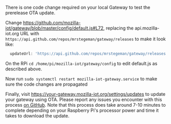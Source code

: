 There is one code change required on your local Gateway to test the prerelease OTA update.

Change https://github.com/mozilla-iot/gateway/blob/master/config/default.js#L72, replacing the api.mozilla-iot.org URL with `https://api.github.com/repos/mrstegeman/gateway/releases`
to make it look like:
```javascript
  updateUrl: 'https://api.github.com/repos/mrstegeman/gateway/releases',
 ```
On the RPi
 `cd /home/pi/mozilla-iot/gateway/config` 
to edit default.js as described above.

Now run `sudo systemctl restart mozilla-iot-gateway.service` to make sure the code changes are propagated

Finally, visit https://your-gateway.mozilla-iot.org/settings/updates to update your gateway using OTA. Please report any issues you encounter with this process [on GitHub](https://github.com/mozilla-iot/gateway/issues). Note that this process does take around 7-10 minutes to complete depending on your Raspberry Pi's processor power and time it takes to download the update.

